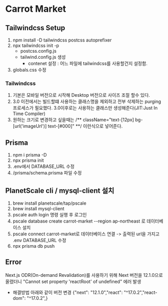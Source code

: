 # Carrot Market

## Tailwindcss Setup

1. npm install -D tailwindcss postcss autoprefixer
2. npx tailwindcss init -p
    - postcss.config.js
    - tailwind.config.js 생성
        - contenet 설정 : 어느 파일에 tailwindcss를 사용할건지 설정함.
3. globals.css 수정

### Tailwindcss

1. 기본은 모바일 버전으로 시작해 Desktop 버전으로 사이즈 조절 할수 있다.
2. 3.0 이전에서는 빌드할떄 사용하는 클래스명을 제외하고 전부 삭제하는 purging 프로세스가 필요했다. 3.0이후로는 사용하는 클래스만 생성해준다(JIT:Just In Time Compiler)
3. 원하는 크기로 변경하고 싶을때는 /** className="text-[12px] bg-[url('imageUrl')] text-[#000]" **/ 이런식으로 넣어준다.

## Prisma

1. npm i prisma -D
2. npx prisma init
3. .env에서 DATABASE_URL 수정
4. /prisma/schema.prisma 파일 수정

## PlanetScale cli / mysql-client 설치

1. brew install planetscale/tap/pscale
2. brew install mysql-client
3. pscale auth login 명령 실행 후 로그인
4. pscale database create carrot-market --region ap-northeast 로 데이터베이스 설치
5. pscale connect carrot-market로 데이터베이스 연결 -> 출력된 url을 가지고 .env DATABASE_URL 수정
6. npx prisma db push

## Error

Next.js ODR(On-demand Revalidation)를 사용하기 위해 Next 버전을 12.1.0으로 올렸더니
"Cannot set property 'reactRoot' of undefined" 에러 발생

-   해결방법
    아래와 같이 버전 변경
    {"next": "12.1.0","react": "^17.0.2","react-dom": "^17.0.2",}
